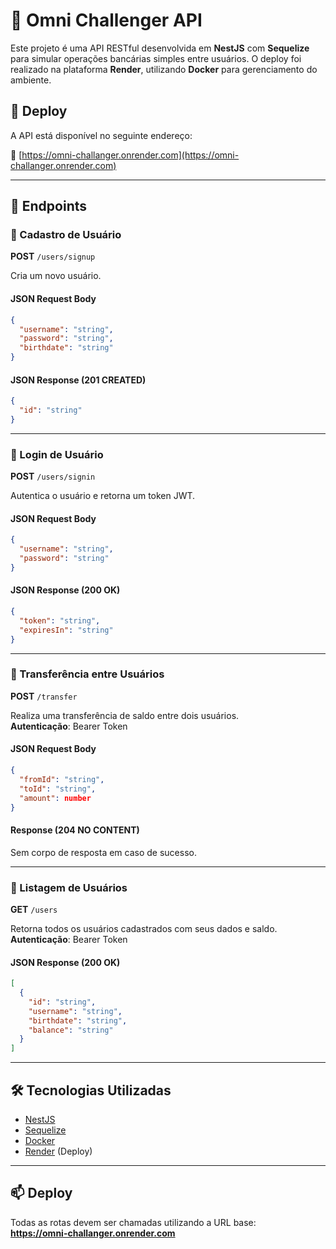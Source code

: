 # 💸 Omni Challenger API

Este projeto é uma API RESTful desenvolvida em **NestJS** com **Sequelize** para simular operações bancárias simples entre usuários. O deploy foi realizado na plataforma **Render**, utilizando **Docker** para gerenciamento do ambiente.

## 🚀 Deploy

A API está disponível no seguinte endereço:

🔗 [https://omni-challanger.onrender.com](https://omni-challanger.onrender.com)

---

## 📌 Endpoints

### 🔐 Cadastro de Usuário

**POST** `/users/signup`

Cria um novo usuário.

#### JSON Request Body
```json
{
  "username": "string",
  "password": "string",
  "birthdate": "string"
}
```

#### JSON Response (201 CREATED)
```json
{
  "id": "string"
}
```

---

### 🔐 Login de Usuário

**POST** `/users/signin`

Autentica o usuário e retorna um token JWT.

#### JSON Request Body
```json
{
  "username": "string",
  "password": "string"
}
```

#### JSON Response (200 OK)
```json
{
  "token": "string",
  "expiresIn": "string"
}
```

---

### 💸 Transferência entre Usuários

**POST** `/transfer`

Realiza uma transferência de saldo entre dois usuários.  
**Autenticação**: Bearer Token

#### JSON Request Body
```json
{
  "fromId": "string",
  "toId": "string",
  "amount": number
}
```

#### Response (204 NO CONTENT)
Sem corpo de resposta em caso de sucesso.

---

### 👥 Listagem de Usuários

**GET** `/users`

Retorna todos os usuários cadastrados com seus dados e saldo.  
**Autenticação**: Bearer Token

#### JSON Response (200 OK)
```json
[
  {
    "id": "string",
    "username": "string",
    "birthdate": "string",
    "balance": "string"
  }
]
```

---

## 🛠️ Tecnologias Utilizadas

- [NestJS](https://nestjs.com/)
- [Sequelize](https://sequelize.org/)
- [Docker](https://www.docker.com/)
- [Render](https://render.com/) (Deploy)

---

## 📫 Deploy

Todas as rotas devem ser chamadas utilizando a URL base:  
**https://omni-challanger.onrender.com**
